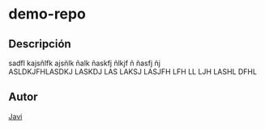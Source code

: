 # demo-repo
## Descripción
sadfl kajsñlfk ajsñlk ñalk ñaskfj ñlkjf ñ ñasfj ñj  
ASLDKJFHLASDKJ LASKDJ LAS LAKSJ LASJFH LFH LL LJH LASHL DFHL 
## Autor
[Javi](https://bit.istitute)

